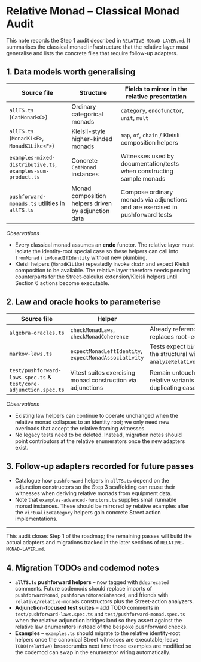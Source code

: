 # Relative Monad – Classical Monad Audit

This note records the Step 1 audit described in `RELATIVE-MONAD-LAYER.md`. It summarises the
classical monad infrastructure that the relative layer must generalise and lists the concrete
files that require follow-up adapters.

## 1. Data models worth generalising

| Source file | Structure | Fields to mirror in the relative presentation |
| --- | --- | --- |
| `allTS.ts` (`CatMonad<C>`) | Ordinary categorical monads | `category`, `endofunctor`, `unit`, `mult` |
| `allTS.ts` (`MonadK1<F>`, `MonadK1Like<F>`) | Kleisli-style higher-kinded monads | `map`, `of`, `chain` / Kleisli composition helpers |
| `examples-mixed-distributive.ts`, `examples-sum-product.ts` | Concrete `CatMonad` instances | Witnesses used by documentation/tests when constructing sample monads |
| `pushforward-monads.ts` utilities in `allTS.ts` | Monad composition helpers driven by adjunction data | Compose ordinary monads via adjunctions and are exercised in pushforward tests |

*Observations*

- Every classical monad assumes an **endo** functor. The relative layer must isolate the
  identity-root special case so these helpers can call into `fromMonad` / `toMonadIfIdentity`
  without new plumbing.
- Kleisli helpers (`MonadK1Like`) repeatedly invoke `chain` and expect Kleisli composition to be
  available. The relative layer therefore needs pending counterparts for the Street-calculus
  extension/Kleisli helpers until Section 6 actions become executable.

## 2. Law and oracle hooks to parameterise

| Source file | Helper | Intended relative upgrade |
| --- | --- | --- |
| `algebra-oracles.ts` | `checkMonadLaws`, `checkMonadCoherence` | Already referenced by `checkRelativeMonadLaws`; future work replaces root-equality checks with relative framing inputs. |
| `markov-laws.ts` | `expectMonadLeftIdentity`, `expectMonadAssociativity` | Tests expect `bind`/`return`; the relative layer will redirect these to the structural witnesses produced by `analyzeRelativeMonadUnitCompatibility`/`ExtensionAssociativity`. |
| `test/pushforward-laws.spec.ts` & `test/core-adjunction.spec.ts` | Vitest suites exercising monad construction via adjunctions | Remain untouched; once adjunction-to-monad bridges land the relative variants will import these witnesses rather than duplicating cases. |

*Observations*

- Existing law helpers can continue to operate unchanged when the relative monad collapses to an
  identity root; we only need new overloads that accept the relative framing witnesses.
- No legacy tests need to be deleted. Instead, migration notes should point contributors at the
  relative enumerators once the new adapters exist.

## 3. Follow-up adapters recorded for future passes

- Catalogue how `pushforward` helpers in `allTS.ts` depend on the adjunction constructors so the
  Step 3 scaffolding can reuse their witnesses when deriving relative monads from equipment data.
- Note that `examples-advanced-functors.ts` supplies small runnable monad instances. These should
  be mirrored by relative examples after the `virtualizeCategory` helpers gain concrete Street
  action implementations.

---

This audit closes Step 1 of the roadmap; the remaining passes will build the actual adapters and
migrations tracked in the later sections of `RELATIVE-MONAD-LAYER.md`.

## 4. Migration TODOs and codemod notes

- **`allTS.ts` pushforward helpers** – now tagged with `@deprecated` comments.
  Future codemods should replace imports of `pushforwardMonad`,
  `pushforwardMonadEnhanced`, and friends with `relative/relative-monads`
  constructors plus the Street-action analyzers.
- **Adjunction-focused test suites** – add TODO comments in
  `test/pushforward-laws.spec.ts` and `test/pushforward-monad.spec.ts` when the
  relative adjunction bridges land so they assert against the relative law
  enumerators instead of the bespoke pushforward checks.
- **Examples** – `examples.ts` should migrate to the relative identity-root
  helpers once the canonical Street witnesses are executable; leave
  `TODO(relative)` breadcrumbs next time those examples are modified so the
  codemod can swap in the enumerator wiring automatically.

